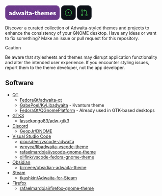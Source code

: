 ![adwaita-themes](/.github/static/header.png) [![issues](/.github/static/issues.png)](https://github.com/intergrav/adwaita-themes/issues) [![pull requests](/.github/static/prs.png)](https://github.com/intergrav/adwaita-themes/pulls)

Discover a curated collection of Adwaita-styled themes and projects to enhance the consistency of your GNOME desktop. Have any ideas or want to fix something? Make an issue or pull request for this repository.

> [!CAUTION]
> Be aware that stylesheets and themes may disrupt application functionality and alter the intended user experience. If you encounter styling issues, report them to the theme developer, not the app developer.

## Software

- [QT](https://www.qt.io/)
    - [FedoraQt/adwaita-qt](https://github.com/FedoraQt/adwaita-qt)
    - [GabePoel/KvLibadwaita](https://github.com/GabePoel/KvLibadwaita) - Kvantum theme
    - [FedoraQt/QGnomePlatform](https://github.com/FedoraQt/QGnomePlatform) - Already used in GTK-based desktops
- [GTK3](https://docs.gtk.org/gtk3/)
    - [lassekongo83/adw-gtk3](https://github.com/lassekongo83/adw-gtk3)
- [Discord](https://discord.com/)
    - [GeopJr/DNOME](https://github.com/GeopJr/DNOME)
- [Visual Studio Code](https://code.visualstudio.com/)
    - [piousdeer/vscode-adwaita](https://github.com/piousdeer/vscode-adwaita)
    - [wroyca/libadwaita-vscode-theme](https://github.com/wroyca/libadwaita-vscode-theme)
    - [rafaelmardojai/vscode-gnome-theme](https://github.com/rafaelmardojai/vscode-gnome-theme)
    - [olifink/vscode-fedora-gnome-theme](https://github.com/olifink/vscode-fedora-gnome-theme)
- [Obsidian](https://obsidian.md/)
    - [birneee/obsidian-adwaita-theme](https://github.com/birneee/obsidian-adwaita-theme)
- [Steam](steampowered.com)
    - [tkashkin/Adwaita-for-Steam](https://github.com/tkashkin/Adwaita-for-Steam)
- [Firefox](https://www.mozilla.org/en-US/firefox/new/)
    - [rafaelmardojai/firefox-gnome-theme](https://github.com/rafaelmardojai/firefox-gnome-theme)